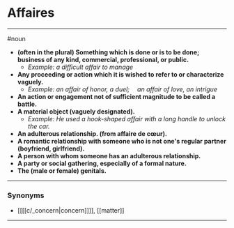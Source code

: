 # Affaires
---
#noun
- **(often in the plural) Something which is done or is to be done; business of any kind, commercial, professional, or public.**
	- _Example: a difficult affair to manage_
- **Any proceeding or action which it is wished to refer to or characterize vaguely.**
	- _Example: an affair of honor, a duel;  an affair of love, an intrigue_
- **An action or engagement not of sufficient magnitude to be called a battle.**
- **A material object (vaguely designated).**
	- _Example: He used a hook-shaped affair with a long handle to unlock the car._
- **An adulterous relationship. (from affaire de cœur).**
- **A romantic relationship with someone who is not one's regular partner (boyfriend, girlfriend).**
- **A person with whom someone has an adulterous relationship.**
- **A party or social gathering, especially of a formal nature.**
- **The (male or female) genitals.**
---
### Synonyms
- [[[[c/_concern|concern]]]], [[matter]]
---

